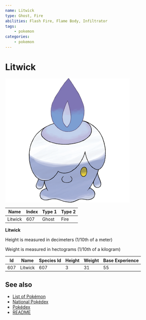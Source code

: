 ```yaml
---
name: Litwick
type: Ghost, Fire
abilities: Flash Fire, Flame Body, Infiltrator
tags:
    - pokemon
categories:
    - pokemon
---
```


# Litwick


![Litwick](images/607.png)

| **Name** | **Index** | **Type 1** | **Type 2** |
|----|----|----|----|
| Litwick | 607 | Ghost | Fire  |

**Litwick** 


Height is measured in decimeters (1/10th of a meter)

Weight is measured in hectograms (1/10th of a kilogram)

| **Id** | **Name** | **Species Id** | **Height** | **Weight** | **Base Experience** |
|--------|----------|----------------|------------|------------|---------------------|
| 607 | Litwick | 607 | 3 | 31 | 55 |


## See also

- [List of Pokémon](../pokemon.md)
- [National Pokédex](../national_pokedex.md)
- [Pokédex](../pokedex.md)
- [README](../README.md)
